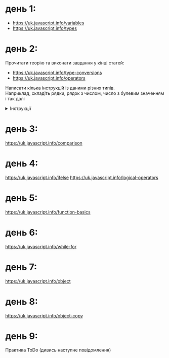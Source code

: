 # день 1:

- https://uk.javascript.info/variables
- https://uk.javascript.info/types

# день 2:

Прочитати теорію та виконати завдання у кінці статей:

- https://uk.javascript.info/type-conversions
- https://uk.javascript.info/operators

Написати кілька інструкцій із даними різних типів.
<br/>
Наприклад, складіть рядки, рядок з числом, число з булевим значенням і так далі

<details><summary>Інструкції</summary>

Саме час перейти до чогось, що більше одного рядка і познайомитися з інструкціями в коді, розібратися зі структурою, виконати перший код

Інструкції - це команди в коді, які виконують зумовлені дії і в цьому сенсі мова програмування не сильно відрізняється від людської мови - містить правила та структуру

Інструкція console.log('привіт!') виводить повідомлення з текстом привіт!

Тут console.log() - це вбудована (заздалегідь визначена) функція
А 'привіт!' - аргумент цієї функції

Про функції ми поговоримо через тиждень, а поки що можна сприймати будь-які окремі шматки коду саме як інструкції для машини - команди, зрозумілі і програмісту та комп'ютеру
(ми спеціально спрощуємо ці поняття у перший тиждень)

</details>

# день 3:

https://uk.javascript.info/comparison

# день 4:

https://uk.javascript.info/ifelse
https://uk.javascript.info/logical-operators

# день 5:

https://uk.javascript.info/function-basics

# день 6:

https://uk.javascript.info/while-for

# день 7:

https://uk.javascript.info/object

# день 8:

https://uk.javascript.info/object-copy

# день 9:

Практика ToDo (дивись наступне повідомлення)
